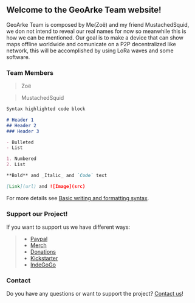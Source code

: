 ## Welcome to the GeoArke Team website!
GeoArke Team is composed by Me(Zoë) and my friend MustachedSquid, we don not intend to reveal our real names for now so meanwhile this is how we can be mentioned.
Our goal is to make a device that can show maps offline worldwide and comunicate on a P2P decentralized like network, this will be accomplished by using LoRa waves and some software.



### Team Members

> Zoë

> MustachedSquid

```markdown
Syntax highlighted code block

# Header 1
## Header 2
### Header 3

- Bulleted
- List

1. Numbered
2. List

**Bold** and _Italic_ and `Code` text

[Link](url) and ![Image](src)
```

For more details see [Basic writing and formatting syntax](https://docs.github.com/en/github/writing-on-github/getting-started-with-writing-and-formatting-on-github/basic-writing-and-formatting-syntax).

### Support our Project!

If you want to support us we have different ways:
>- [Paypal]()
>- [Merch]()
>- [Donations]()
>- [Kickstarter]()
>- [IndeGoGo]()

### Contact

Do you have any questions or want to support the project? [Contact us](mailto:geoarketeam@gmail.com)!

